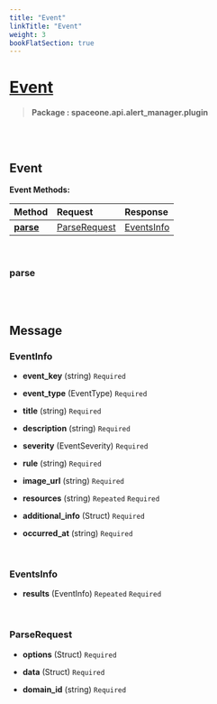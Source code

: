 ```yaml
---
title: "Event"
linkTitle: "Event"
weight: 3
bookFlatSection: true
---
```

# [Event](#Event)



>  **Package : spaceone.api.alert_manager.plugin**

<br>
<br>

## Event





**Event Methods:**


| Method | Request | Response |
| :----- | :-------- | :-------- |
| [**parse**](./Event#parse) | [ParseRequest](Event#parserequest) | [EventsInfo](Event#eventsinfo) |



    
<br>

### parse










    


<br>
<br>

## Message



### EventInfo
* **event_key** (string)   `Required` 

    
* **event_type** (EventType)   `Required` 

    
* **title** (string)   `Required` 

    
* **description** (string)   `Required` 

    
* **severity** (EventSeverity)   `Required` 

    
* **rule** (string)   `Required` 

    
* **image_url** (string)   `Required` 

    
* **resources** (string)  `Repeated`    `Required` 

    
* **additional_info** (Struct)   `Required` 

    
* **occurred_at** (string)   `Required` 

    <br>

### EventsInfo
* **results** (EventInfo)  `Repeated`    `Required` 

    <br>

### ParseRequest
* **options** (Struct)   `Required` 

    
* **data** (Struct)   `Required` 

    
* **domain_id** (string)   `Required` 

    <br>
